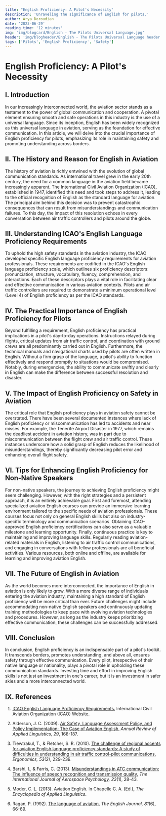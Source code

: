 ```yaml
---
title: "English Proficiency: A Pilot's Necessity"
description: 'Unraveling the significance of English for pilots.'
author: Arya Doroudian
date: '2023-06-29'
reading time: '12 minutes'
img: 'img/blogcard/English - The Pilots Universal Language.jpg'
header: 'img/blogheader/English - The Pilots Universal Language header.jpg'
tags: ['Pilots', 'English Proficiency', 'Safety']
---
```


# English Proficiency: A Pilot's Necessity

## I. Introduction

In our increasingly interconnected world, the aviation sector stands as a testament to the power of global communication and cooperation. A pivotal element ensuring smooth and safe operations in this industry is the use of a universal language. Since its inception, English has been widely recognized as this universal language in aviation, serving as the foundation for effective communication. In this article, we will delve into the crucial importance of English proficiency for pilots, emphasizing its role in maintaining safety and promoting understanding across borders.

## II. The History and Reason for English in Aviation

The history of aviation is richly entwined with the evolution of global communication standards. As international travel grew in the early 20th century, the need for a common language in the aviation field became increasingly apparent. The International Civil Aviation Organization (ICAO), established in 1947, identified this need and took steps to address it, leading to the official recognition of English as the standard language for aviation. The principal aim behind this decision was to prevent catastrophic consequences that can result from misunderstandings and communication failures. To this day, the impact of this resolution echoes in every conversation between air traffic controllers and pilots around the globe.

## III. Understanding ICAO's English Language Proficiency Requirements

To uphold the high safety standards in the aviation industry, the ICAO developed specific English language proficiency requirements for aviation professionals. These requirements are codified in the ICAO's English language proficiency scale, which outlines six proficiency descriptors: pronunciation, structure, vocabulary, fluency, comprehension, and interactions. Each of these descriptors plays a vital role in facilitating clear and effective communication in various aviation contexts. Pilots and air traffic controllers are required to demonstrate a minimum operational level (Level 4) of English proficiency as per the ICAO standards.

## IV. The Practical Importance of English Proficiency for Pilots

Beyond fulfilling a requirement, English proficiency has practical implications in a pilot's day-to-day operations. Instructions relayed during flights, critical updates from air traffic control, and coordination with ground crews are all predominantly carried out in English. Furthermore, the technical manuals and navigational charts used by pilots are often written in English. Without a firm grasp of the language, a pilot's ability to function effectively and respond promptly to situations would be compromised. Notably, during emergencies, the ability to communicate swiftly and clearly in English can make the difference between successful resolution and disaster.

## V. The Impact of English Proficiency on Safety in Aviation

The critical role that English proficiency plays in aviation safety cannot be overstated. There have been several documented instances where lack of English proficiency or miscommunication has led to accidents and near misses. For example, the Tenerife Airport Disaster in 1977, which remains the deadliest accident in aviation history, was in part due to miscommunication between the flight crew and air traffic control. These instances underscore how a solid grasp of English reduces the likelihood of misunderstandings, thereby significantly decreasing pilot error and enhancing overall flight safety.

## VI. Tips for Enhancing English Proficiency for Non-Native Speakers

For non-native speakers, the journey to achieving English proficiency might seem challenging. However, with the right strategies and a persistent approach, it is an entirely achievable goal. First and foremost, attending specialized aviation English courses can provide an immersive learning environment tailored to the specific needs of aviation professionals. These courses focus not only on general English skills but also on industry-specific terminology and communication scenarios. Obtaining ICAO-approved English proficiency certifications can also serve as a valuable milestone and learning opportunity. Finally, continuous practice is key to maintaining and improving language skills. Regularly reading aviation-related materials in English, listening to air traffic control communications, and engaging in conversations with fellow professionals are all beneficial activities. Various resources, both online and offline, are available for learning and improving aviation English.

## VII. The Future of English in Aviation

As the world becomes more interconnected, the importance of English in aviation is only likely to grow. With a more diverse range of individuals entering the aviation industry, maintaining a high standard of English proficiency will be more critical than ever. Future challenges might include accommodating non-native English speakers and continuously updating training methodologies to keep pace with evolving aviation technologies and procedures. However, as long as the industry keeps prioritizing effective communication, these challenges can be successfully addressed.

## VIII. Conclusion

In conclusion, English proficiency is an indispensable part of a pilot's toolkit. It transcends borders, promotes understanding, and above all, ensures safety through effective communication. Every pilot, irrespective of their native language or nationality, plays a pivotal role in upholding these communication standards. Investing time and effort in improving English skills is not just an investment in one's career, but it is an investment in safer skies and a more interconnected world.

## IX. References

1. [ICAO English Language Proficiency Requirements.](https://www.icao.int/safety/lpr/Pages/default.aspx) International Civil Aviation Organization (ICAO) Website.

2. Alderson, J. C. (2009). [Air Safety, Language Assessment Policy, and Policy Implementation: The Case of Aviation English.](https://doi.org/10.1017/S0267190509090132) _Annual Review of Applied Linguistics, 29_, 168-187.

3. Tiewtrakul, T., & Fletcher, S. R. (2010). [The challenge of regional accents for aviation English language proficiency standards: A study of difficulties in understanding in air traffic control-pilot communications.](https://doi.org/10.1080/00140130903437174) _Ergonomics, 53_(2), 229-239.

4. Barshi, I., & Farris, C. (2013). [Misunderstandings in ATC communication: The influence of speech recognition and transmission quality.](https://doi.org/10.1080/10508414.2013.799162) _The International Journal of Aerospace Psychology, 23_(1), 28-43.

5. Moder, C. L. (2013). Aviation English. In Chapelle C. A. (Ed.), _The Encyclopedia of Applied Linguistics_.

6. Ragan, P. (1992). [The language of aviation.](https://www.jstor.org/stable/819581) _The English Journal, 81_(6), 66-69.
